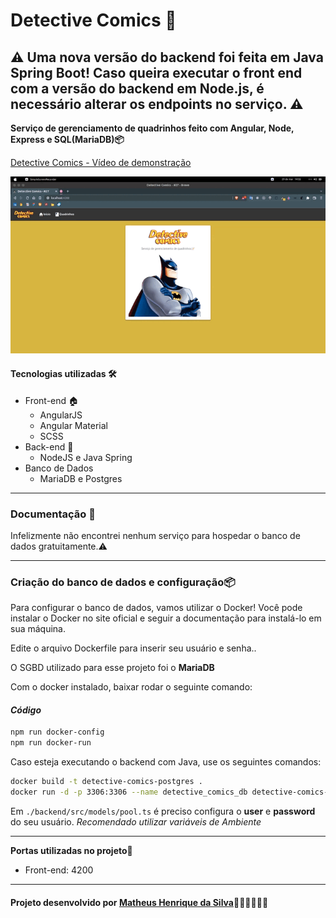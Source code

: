 # Detective Comics 📜

## ⚠ Uma nova versão do backend foi feita em Java Spring Boot! Caso queira executar o front end com a versão do backend em Node.js, é necessário alterar os endpoints no serviço. ⚠

__Serviço de gerenciamento de quadrinhos feito com Angular, Node, Express e SQL(MariaDB)📦__

<a href="https://youtu.be/_wNw2O1UCDA">Detective Comics - Vídeo de demonstração</a>

<div>
  <img src="./imgs/detective_comics.gif" />
</div>

#### **Tecnologias utilizadas 🛠️**

- Front-end 🏠
  * AngularJS
  * Angular Material
  * SCSS
- Back-end 💾
  * NodeJS e Java Spring
- Banco de Dados
  * MariaDB e Postgres

---
### **Documentação 📝**

Infelizmente não encontrei nenhum serviço para hospedar o banco de dados gratuitamente.⚠️

---
### **Criação do banco de dados e configuração📦**

Para configurar o banco de dados, vamos utilizar o Docker! Você pode instalar o Docker no site oficial
e seguir a documentação para instalá-lo em sua máquina.

Edite o arquivo Dockerfile para inserir seu usuário e senha..

O SGBD utilizado para esse projeto foi o **MariaDB**

Com o docker instalado, baixar rodar o seguinte comando:

#### *Código*
```bash
npm run docker-config
npm run docker-run
```

Caso esteja executando o backend com Java, use os seguintes comandos:

```bash
docker build -t detective-comics-postgres .
docker run -d -p 3306:3306 --name detective_comics_db detective-comics-postgres
```

Em ```./backend/src/models/pool.ts``` é preciso configura o **user** e **password** do seu usuário.
*Recomendado utilizar variáveis de Ambiente*

---
**Portas utilizadas no projeto🚪**
* Front-end: 4200

---
#### **Projeto desenvolvido por [Matheus Henrique da Silva]("https://www.instagram.com/themateusreal/")🚀👨‍🚀👨🏿‍💻**
